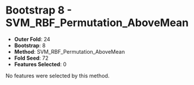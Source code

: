 # Bootstrap 8 - SVM_RBF_Permutation_AboveMean

- **Outer Fold**: 24
- **Bootstrap**: 8
- **Method**: SVM_RBF_Permutation_AboveMean
- **Fold Seed**: 72
- **Features Selected**: 0

No features were selected by this method.
